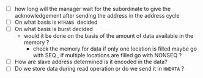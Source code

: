 - [ ] how long will the manager wait for the subordinate to give the acknowledgement after sending the address in the address cycle
- [ ] On what basis is `HTRANS `decided 
- [ ] On what basis is burst decided
	-  would it be done on the basis of the amount of data available in the memory ?
		-  check the memory for data if only one location is filled maybe go with SEQ , if multiple locations are filled go with NONSEQ ?
- [ ] How are slave address determined is it encoded in the data?
- [ ] Do we store data during read operation or do we send it in `HWDATA` ?